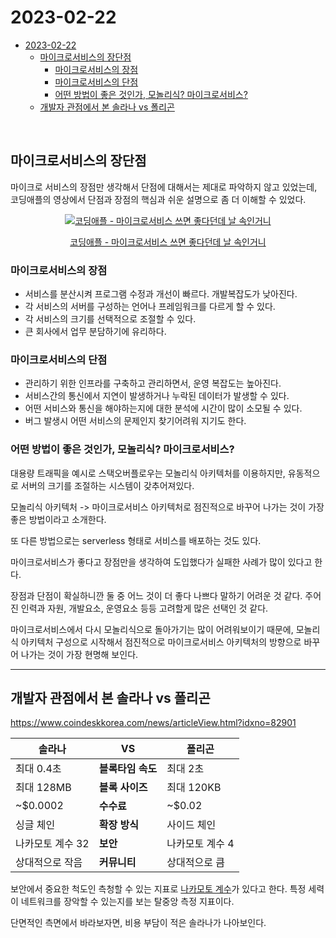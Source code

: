 # 2023-02-22

- [2023-02-22](#2023-02-22)
  - [마이크로서비스의 장단점](#마이크로서비스의-장단점)
    - [마이크로서비스의 장점](#마이크로서비스의-장점)
    - [마이크로서비스의 단점](#마이크로서비스의-단점)
    - [어떤 방법이 좋은 것인가, 모놀리식? 마이크로서비스?](#어떤-방법이-좋은-것인가-모놀리식-마이크로서비스)
  - [개발자 관점에서 본 솔라나 vs 폴리곤](#개발자-관점에서-본-솔라나-vs-폴리곤)

</br>

## 마이크로서비스의 장단점

마이크로 서비스의 장점만 생각해서 단점에 대해서는 제대로 파악하지 않고 있었는데, 코딩애플의 영상에서 단점과 장점의 핵심과 쉬운 설명으로 좀 더 이해할 수 있었다.

<div align='center'>
  <a href='https://www.youtube.com/watch?v=ZRpsB3ODr6M' target='_blank'>
     <img src='http://img.youtube.com/vi/ZRpsB3ODr6M/0.jpg' alt='코딩애플 - 마이크로서비스 쓰면 좋다던데 날 속인거니' />
     <p>코딩애플 - 마이크로서비스 쓰면 좋다던데 날 속인거니</p>
  </a>
</div>

### 마이크로서비스의 장점

- 서비스를 분산시켜 프로그램 수정과 개선이 빠르다. 개발복잡도가 낮아진다.
- 각 서비스의 서버를 구성하는 언어나 프레임워크를 다르게 할 수 있다.
- 각 서비스의 크기를 선택적으로 조절할 수 있다.
- 큰 회사에서 업무 분담하기에 유리하다.

### 마이크로서비스의 단점

- 관리하기 위한 인프라를 구축하고 관리하면서, 운영 복잡도는 높아진다.
- 서비스간의 통신에서 지연이 발생하거나 누락된 데이터가 발생할 수 있다.
- 어떤 서비스와 통신을 해야하는지에 대한 분석에 시간이 많이 소모될 수 있다.
- 버그 발생시 어떤 서비스의 문제인지 찾기어려워 지기도 한다.

### 어떤 방법이 좋은 것인가, 모놀리식? 마이크로서비스?

대용량 트래픽을 예시로 스택오버플로우는 모놀리식 아키텍처를 이용하지만, 유동적으로 서버의 크기를 조절하는 시스템이 갖추어져있다.

모놀리식 아키텍처 -> 마이크로서비스 아키텍처로 점진적으로 바꾸어 나가는 것이 가장 좋은 방법이라고 소개한다.

또 다른 방법으로는 serverless 형태로 서비스를 배포하는 것도 있다.

마이크로서비스가 좋다고 장점만을 생각하여 도입했다가 실패한 사례가 많이 있다고 한다.

장점과 단점이 확실하니깐 둘 중 어느 것이 더 좋다 나쁘다 말하기 어려운 것 같다. 주어진 인력과 자원, 개발요소, 운영요소 등등 고려할게 많은 선택인 것 같다.

마이크로서비스에서 다시 모놀리식으로 돌아가기는 많이 어려워보이기 때문에, 모놀리식 아키텍처 구성으로 시작해서 점진적으로 마이크로서비스 아키텍처의 방향으로 바꾸어 나가는 것이 가장 현명해 보인다.

---

## 개발자 관점에서 본 솔라나 vs 폴리곤

<https://www.coindeskkorea.com/news/articleView.html?idxno=82901>

| **솔라나** | **VS** | **폴리곤** |
| --- | --- | --- |
| 최대 0.4초 | **블록타임 속도** | 최대 2초 |
| 최대 128MB | **블록 사이즈** | 최대 120KB |
| ~$0.0002 | **수수료** | ~$0.02 |
| 싱글 체인 | **확장 방식** | 사이드 체인 |
| 나카모토 계수 32 | **보안** | 나카모토 계수 4 |
| 상대적으로 작음 | **커뮤니티** | 상대적으로 큼 |

보안에서 중요한 척도인 측청할 수 있는 지표로 [나카모토 계수](https://news.earn.com/quantifying-decentralization-e39db233c28e)가 있다고 한다. 특정 세력이 네트워크를 장악할 수 있는지를 보는 탈중앙 측정 지표이다.

단면적인 측면에서 바라보자면, 비용 부담이 적은 솔라나가 나아보인다.
